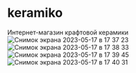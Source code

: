 # keramiko

Интернет-магазин крафтовой керамики
![Снимок экрана 2023-05-17 в 17 37 23](https://github.com/KrivovichevNS/keramiko/assets/92519903/313d4f5b-5ac7-4423-8f12-5f9ab71bf19d)
![Снимок экрана 2023-05-17 в 17 38 33](https://github.com/KrivovichevNS/keramiko/assets/92519903/273c16b6-d1b0-4b40-b400-f22401517b14)
![Снимок экрана 2023-05-17 в 17 39 45](https://github.com/KrivovichevNS/keramiko/assets/92519903/8825ef7c-dc44-41dd-b446-3868f52cc1aa)
![Снимок экрана 2023-05-17 в 17 40 31](https://github.com/KrivovichevNS/keramiko/assets/92519903/7136b99c-4231-4ed7-bacc-f31e79b1baf4)
